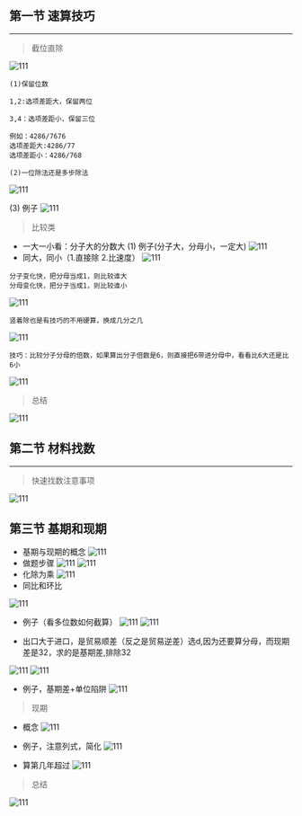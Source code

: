 ## 第一节 速算技巧

-----

> 截位直除

![111](../images/01.png)

```
(1)保留位数

1,2:选项差距大，保留两位

3,4：选项差距小，保留三位

例如：4286/7676
选项差距大:4286/77
选项差距小：4286/768

(2)一位除法还是多步除法

```
![111](../images/02.png)

(3) 例子
![111](../images/03.png)

>  比较类

- 一大一小看：分子大的分数大
(1) 例子(分子大，分母小，一定大)
![111](../images/04.png)
- 同大，同小（1.直接除 2.比速度）
![111](../images/05.png)
```
分子变化快，把分母当成1，则比较谁大
分母变化快，把分子当成1，则比较谁小
```
![111](../images/08.png)

```
竖着除也是有技巧的不用硬算，换成几分之几
```
![111](../images/06.png)

```
技巧：比较分子分母的倍数，如果算出分子倍数是6，则直接把6带进分母中，看看比6大还是比6小
```
![111](../images/07.png)

> 总结

![111](../images/09.png)

## 第二节 材料找数

-----

> 快速找数注意事项

![111](../images/10.png)

## 第三节 基期和现期
- 基期与现期的概念
![111](../images/11.png)
- 做题步骤
![111](../images/12.png)
![111](../images/13.png)
- 化除为乘
![111](../images/14.png)
- 同比和环比

![111](../images/15.png)

- 例子（看多位数如何截算）
![111](../images/16.png)
![111](../images/20.png)

- 出口大于进口，是贸易顺差（反之是贸易逆差）选d,因为还要算分母，而现期差是32，求的是基期差,排除32

![111](../images/17.png)
![111](../images/18.png)
- 例子，基期差+单位陷阱
![111](../images/19.png)

> 现期

- 概念
![111](../images/21.png)

- 例子，注意列式，简化
![111](../images/22.png)
- 算第几年超过
![111](../images/23.png)

> 总结

![111](../images/24.png)